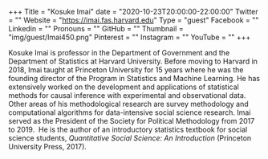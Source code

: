 +++
Title = "Kosuke Imai"
date = "2020-10-23T20:00:00-22:00:00"
Twitter = ""
Website = "https://imai.fas.harvard.edu"
Type = "guest"
Facebook = ""
Linkedin = ""
Pronouns = ""
GitHub = ""
Thumbnail = "img/guest/Imai450.png"
Pinterest = ""
Instagram = ""
YouTube = ""
+++

Kosuke Imai is professor in the Department of Government and the Department of Statistics at Harvard University. Before moving to Harvard in 2018, Imai taught at Princeton University for 15 years where he was the founding director of the Program in Statistics and Machine Learning. He has extensively worked on the development and applications of statistical methods for causal inference with experimental and observational data. Other areas of his methodological research are survey methodology and computational algorithms for data-intensive social science research. Imai served as the President of the Society for Political Methodology from 2017 to 2019.  He is the author of an introductory statistics textbook for social science students, *Quantitative Social Science: An Introduction* (Princeton University Press, 2017). 

